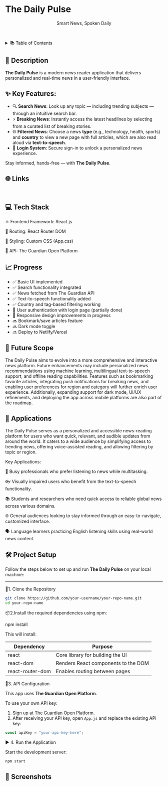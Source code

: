 # The Daily Pulse
<p align="center">
  Smart News, Spoken Daily
</p>

&nbsp; <!-- This creates a white (blank) line -->
<details>
  <summary>📚 Table of Contents</summary>

  - [Description](#-description)
  - [Links](#-links)
  - [Tech Stack](#-tech-stack)
  - [Progress](#-progress)
  - [Future Scope](#-future-scope)
  - [Applications](#-applications)
  - [Project Setup](#-project-setup)
  - [Screenshots](#-screenshots)

</details>

## 📌 Description

**The Daily Pulse** is a modern news reader application that delivers personalized and real-time news in a user-friendly interface.

## ✨ Key Features:
- 🔍 **Search News**: Look up any topic — including trending subjects — through an intuitive search bar.
- ⚡ **Breaking News**: Instantly access the latest headlines by selecting from a curated list of breaking stories.
- 🌐 **Filtered News**: Choose a news **type** (e.g., technology, health, sports) and **country** to view a new page with full articles, which are also read aloud via **text-to-speech**.
- 🔐 **Login System**: Secure sign-in to unlock a personalized news experience.

Stay informed, hands-free — with **The Daily Pulse**.
&nbsp; 
## 🌐 Links
&nbsp;
## 💻 Tech Stack
⚛️ Frontend Framework: React.js

🔀 Routing: React Router DOM

🎨 Styling: Custom CSS (App.css)

📰 API: The Guardian Open Platform
## 📈 Progress

- ✅ Basic UI implemented
- ✅ Search functionality integrated
- ✅ News fetched from The Guardian API
- ✅ Text-to-speech functionality added
- ✅ Country and tag-based filtering working
- 🚧 User authentication with login page (partially done)
- 🚧 Responsive design improvements in progress
- 🔜 Bookmark/save articles feature
- 🔜 Dark mode toggle
- 🔜 Deploy to Netlify/Vercel


## 🔮 Future Scope
The Daily Pulse aims to evolve into a more comprehensive and interactive news platform. Future enhancements may include personalized news recommendations using machine learning, multilingual text-to-speech support, and offline reading capabilities. Features such as bookmarking favorite articles, integrating push notifications for breaking news, and enabling user preferences for region and category will further enrich user experience. Additionally, expanding support for dark mode, UI/UX refinements, and deploying the app across mobile platforms are also part of the roadmap.

## 🧩 Applications
The Daily Pulse serves as a personalized and accessible news-reading platform for users who want quick, relevant, and audible updates from around the world. It caters to a wide audience by simplifying access to trending news, offering voice-assisted reading, and allowing filtering by topic or region.

Key Applications:

📰 Busy professionals who prefer listening to news while multitasking.

👓 Visually impaired users who benefit from the text-to-speech functionality.

📚 Students and researchers who need quick access to reliable global news across various domains.

🌐 General audiences looking to stay informed through an easy-to-navigate, customized interface.

🗣️ Language learners practicing English listening skills using real-world news content.

## 🛠️ Project Setup

Follow the steps below to set up and run **The Daily Pulse** on your local machine:

---

 📁1. Clone the Repository

```bash
git clone https://github.com/your-username/your-repo-name.git
cd your-repo-name
```
📦2.Install the required dependencies using npm:

npm install

This will install:

| Dependency        | Purpose                               |
|-------------------|---------------------------------------|
| react             | Core library for building the UI      |
| react-dom         | Renders React components to the DOM   |
| react-router-dom  | Enables routing between pages         |

🔑3. API Configuration

This app uses **The Guardian Open Platform**.

To use your own API key:

1. Sign up at [The Guardian Open Platform](https://open-platform.theguardian.com/).
2. After receiving your API key, open `App.js` and replace the existing API key:

```js
const apiKey = "your-api-key-here";
```
▶️ 4. Run the Application

Start the development server:

```bash
npm start
```
## 📱 Screenshots

